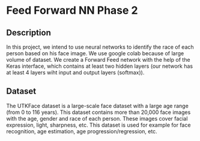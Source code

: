 # Feed Forward NN Phase 2

## Description
In this project, we intend to use neural networks to identify the race of each person based on his face image.  We use google colab because of large volume of dataset.
We create a Forward Feed network with the help of the Keras interface, which contains at least two hidden layers (our network has at least 4 layers wiht input and output layers (softmax)).

## Dataset
The UTKFace dataset is a large-scale face dataset with a large age range (from 0 to 116 years). This dataset contains more than 20,000 face images with the age, gender and race of each person. These images cover facial expression, light, sharpness, etc. This dataset is used for example for face recognition, age estimation, age progression/regression, etc.

